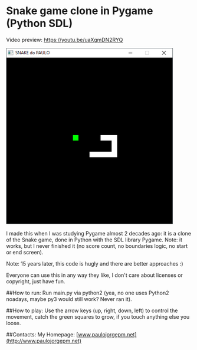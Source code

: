 # Snake game clone in Pygame (Python SDL)

Video preview: https://youtu.be/uaXgmDN2RYQ

![screeshot](snake_game_pygame.jpg)

I made this when I was studying Pygame almost 2 decades ago: it is a clone of the Snake game, done in Python with the SDL library Pygame. Note: it works, but I never finished it (no score count, no boundaries logic, no start or end screen). 

Note: 15 years later, this code is hugly and there are better approaches :) 

Everyone can use this in any way they like, I don't care about licenses or copyright, just have fun.

##How to run:
Run main.py via python2 (yea, no one uses Python2 noadays, maybe py3 would still work? Never ran it).

##How to play:
Use the arrow keys (up, right, down, left) to control the movement, catch the green squares to grow, if you touch anything else you loose.

##Contacts:
My Homepage: [www.paulojorgepm.net](http://www.paulojorgepm.net)
